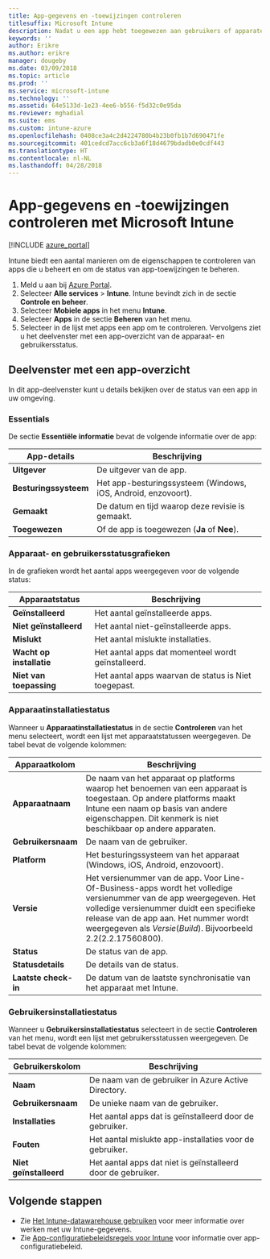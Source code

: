 ```yaml
---
title: App-gegevens en -toewijzingen controleren
titlesuffix: Microsoft Intune
description: Nadat u een app hebt toegewezen aan gebruikers of apparaten, kunt u met behulp van deze informatie de status van de app controleren.
keywords: ''
author: Erikre
ms.author: erikre
manager: dougeby
ms.date: 03/09/2018
ms.topic: article
ms.prod: ''
ms.service: microsoft-intune
ms.technology: ''
ms.assetid: 64e5133d-1e23-4ee6-b556-f5d32c0e95da
ms.reviewer: mghadial
ms.suite: ems
ms.custom: intune-azure
ms.openlocfilehash: 0408ce3a4c2d4224780b4b23b0fb1b7d690471fe
ms.sourcegitcommit: 401cedcd7acc6cb3a6f18d4679bdadb0e0cdf443
ms.translationtype: HT
ms.contentlocale: nl-NL
ms.lasthandoff: 04/28/2018
---
```

# <a name="monitor-app-information-and-assignments-with-microsoft-intune"></a>App-gegevens en -toewijzingen controleren met Microsoft Intune

[!INCLUDE [azure_portal](./includes/azure_portal.md)]

Intune biedt een aantal manieren om de eigenschappen te controleren van apps die u beheert en om de status van app-toewijzingen te beheren.

1. Meld u aan bij [Azure Portal](https://portal.azure.com).
2. Selecteer **Alle services** > **Intune**. Intune bevindt zich in de sectie **Controle en beheer**.
3. Selecteer **Mobiele apps** in het menu **Intune**.
4. Selecteer **Apps** in de sectie **Beheren** van het menu.
5. Selecteer in de lijst met apps een app om te controleren. Vervolgens ziet u het deelvenster met een app-overzicht van de apparaat- en gebruikersstatus.

## <a name="app-overview-pane"></a>Deelvenster met een app-overzicht

In dit app-deelvenster kunt u details bekijken over de status van een app in uw omgeving.

### <a name="essentials"></a>Essentials
De sectie **Essentiële informatie** bevat de volgende informatie over de app:

 | **App-details**            | **Beschrijving**                                                      |
|------------------------|------------------------------------------------------------------|
| **Uitgever**          | De uitgever van de app.                                            |
| **Besturingssysteem**   | Het app-besturingssysteem (Windows, iOS, Android, enzovoort). |
| **Gemaakt**             | De datum en tijd waarop deze revisie is gemaakt.                         |
| **Toegewezen**           | Of de app is toegewezen (**Ja** of **Nee**).                  |

### <a name="device-and-user-status-graphs"></a>Apparaat- en gebruikersstatusgrafieken
In de grafieken wordt het aantal apps weergegeven voor de volgende status:

| **Apparaatstatus**       | **Beschrijving**                                       |
|-----------------------|-------------------------------------------------------|
| **Geïnstalleerd**         | Het aantal geïnstalleerde apps.                         |
| **Niet geïnstalleerd**     | Het aantal niet-geïnstalleerde apps.                     |
| **Mislukt**            | Het aantal mislukte installaties.                   |
| **Wacht op installatie**   | Het aantal apps dat momenteel wordt geïnstalleerd. |
| **Niet van toepassing**           | Het aantal apps waarvan de status is Niet toegepast.            |

### <a name="device-install-status"></a>Apparaatinstallatiestatus

Wanneer u **Apparaatinstallatiestatus** in de sectie **Controleren** van het menu selecteert, wordt een lijst met apparaatstatussen weergegeven. De tabel bevat de volgende kolommen:

| **Apparaatkolom**      | **Beschrijving**                                                                                                                                                                                                                                            |
|----------------------|------------------------------------------------------------------------------------------------------------------------------------------------------------------------------------------------------------------------------------------------------------|
| **Apparaatnaam**      | De naam van het apparaat op platforms waarop het benoemen van een apparaat is toegestaan. Op andere platforms maakt Intune een naam op basis van andere eigenschappen. Dit kenmerk is niet beschikbaar op andere apparaten.                                                                       |
| **Gebruikersnaam**        | De naam van de gebruiker.                                                                                                                                                                                                                                      |
| **Platform**         | Het besturingssysteem van het apparaat (Windows, iOS, Android, enzovoort).                                                                                                                                                                                           |
| **Versie**          | Het versienummer van de app. Voor Line-Of-Business-apps wordt het volledige versienummer van de app weergegeven. Het volledige versienummer duidt een specifieke release van de app aan. Het nummer wordt weergegeven als _Versie_(_Build_). Bijvoorbeeld 2.2(2.2.17560800). |
| **Status**           | De status van de app.                                                                                                                                                                                                                                     |
| **Statusdetails**   | De details van de status.                                                                                                                                                                                                                                     |
| **Laatste check-in**    | De datum van de laatste synchronisatie van het apparaat met Intune.                                                                                                                                                                                                                  |


### <a name="user-install-status"></a>Gebruikersinstallatiestatus

Wanneer u **Gebruikersinstallatiestatus** selecteert in de sectie **Controleren** van het menu, wordt een lijst met gebruikersstatussen weergegeven. De tabel bevat de volgende kolommen:

| **Gebruikerskolom**     | **Beschrijving**                           |
|---------------------|-------------------------------------------|
| **Naam**            | De naam van de gebruiker in Azure Active Directory.         |
| **Gebruikersnaam**       | De unieke naam van de gebruiker.              |
| **Installaties**   | Het aantal apps dat is geïnstalleerd door de gebruiker. |
| **Fouten**        | Het aantal mislukte app-installaties voor de gebruiker.     |
| **Niet geïnstalleerd**   | Het aantal apps dat niet is geïnstalleerd door de gebruiker. |


## <a name="next-steps"></a>Volgende stappen

- Zie [Het Intune-datawarehouse gebruiken](reports-nav-create-intune-reports.md) voor meer informatie over werken met uw Intune-gegevens.
- Zie [App-configuratiebeleidsregels voor Intune](app-configuration-policies-overview.md) voor informatie over app-configuratiebeleid.
